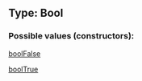 ## Type: Bool  

### Possible values (constructors):

[boolFalse](../constructors/boolFalse.md)  

[boolTrue](../constructors/boolTrue.md)  

